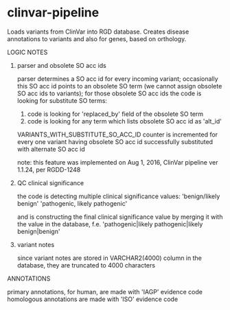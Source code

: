 # clinvar-pipeline
Loads variants from ClinVar into RGD database. Creates disease annotations to variants and also for genes, based on orthology.

LOGIC NOTES

1. parser and obsolete SO acc ids

   parser determines a SO acc id for every incoming variant;
   occasionally this SO acc id points to an obsolete SO term (we cannot assign obsolete SO acc ids to variants);
   for those obsolete SO acc ids the code is looking for substitute SO terms:
     1) code is looking for 'replaced_by' field of the obsolete SO term
     2) code is looking for any term which lists obsolete SO acc id as 'alt_id'

   VARIANTS_WITH_SUBSTITUTE_SO_ACC_ID counter is incremented for every one variant
     having obsolete SO acc id successfully substituted with alternate SO acc id

   note: this feature was implemented on Aug 1, 2016, ClinVar pipeline ver 1.1.24, per RGDD-1248

2. QC clinical significance

   the code is detecting multiple clinical significance values:
     'benign/likely benign'
     'pathogenic, likely pathogenic'

   and is constructing the final clinical significance value by merging it with the value in the database, f.e.
     'pathogenic|likely pathogenic|likely benign|benign'

3. variant notes

    since variant notes are stored in VARCHAR2(4000) column in the database, they are truncated to 4000 characters

ANNOTATIONS

  primary annotations, for human, are made with 'IAGP' evidence code
  homologous annotations are made with 'ISO' evidence code
